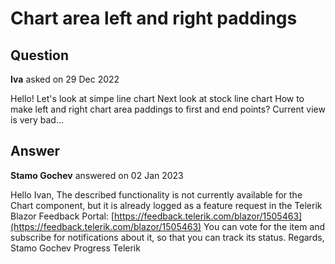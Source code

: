# Chart area left and right paddings

## Question

**Iva** asked on 29 Dec 2022

Hello! Let's look at simpe line chart Next look at stock line chart How to make left and right chart area paddings to first and end points? Current view is very bad...

## Answer

**Stamo Gochev** answered on 02 Jan 2023

Hello Ivan, The described functionality is not currently available for the Chart component, but it is already logged as a feature request in the Telerik Blazor Feedback Portal: [https://feedback.telerik.com/blazor/1505463](https://feedback.telerik.com/blazor/1505463) You can vote for the item and subscribe for notifications about it, so that you can track its status. Regards, Stamo Gochev Progress Telerik
